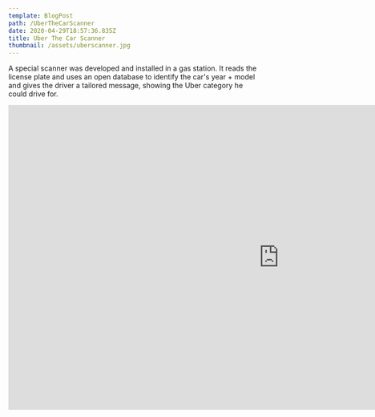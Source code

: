 ```yaml
---
template: BlogPost
path: /UberTheCarScanner
date: 2020-04-29T18:57:36.835Z
title: Uber The Car Scanner
thumbnail: /assets/uberscanner.jpg
---
```

A special scanner was developed and installed in a gas station. It reads the license plate and uses an open database to identify the car's year + model and gives the driver a tailored message, showing the Uber category he could drive for.

<iframe src="https://player.vimeo.com/video/281345831?title=0&byline=0&portrait=0" width="1080" height="608" frameborder="0" webkitallowfullscreen mozallowfullscreen allowfullscreen></iframe>